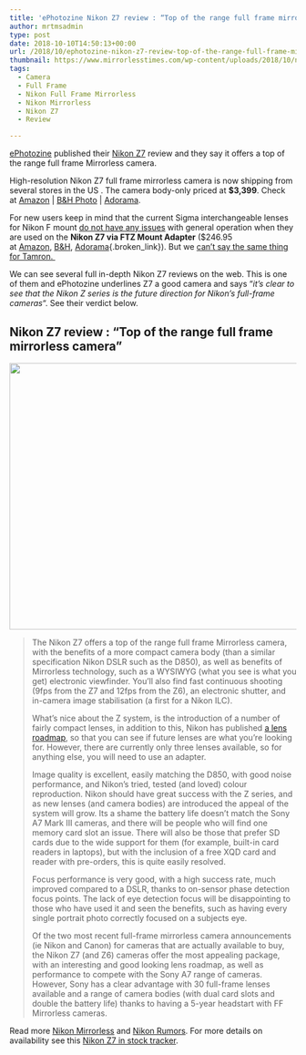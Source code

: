 ```yaml
---
title: 'ePhotozine Nikon Z7 review : “Top of the range full frame mirrorless camera”'
author: mrtmsadmin
type: post
date: 2018-10-10T14:50:13+00:00
url: /2018/10/ephotozine-nikon-z7-review-top-of-the-range-full-frame-mirrorless-camera/
thumbnail: https://www.mirrorlesstimes.com/wp-content/uploads/2018/10/nikon-z7-with-24-70mm-lens-now-in-stock.jpg
tags:
  - Camera
  - Full Frame
  - Nikon Full Frame Mirrorless
  - Nikon Mirrorless
  - Nikon Z7
  - Review

---
```

<a href="https://www.ephotozine.com/article/nikon-z7-review-32820" target="_blank" rel="noopener">ePhotozine</a> published their <a href="https://www.mirrorlesstimes.com/tags/nikon-z7/" target="_blank" rel="noopener">Nikon Z7</a> review and they say it offers a top of the range full frame Mirrorless camera.

High-resolution Nikon Z7 full frame mirrorless camera is now shipping from several stores in the US . The camera body-only priced at **$3,399**. Check at <a href="https://www.amazon.com/Nikon-FX-Format-Mirrorless-Camera-24-70mm/dp/B07GQT5743/?tag=daicamnew-20" target="_blank" rel="nofollow external noopener noreferrer" data-wpel-link="external" data-amzn-asin="B07GQT5743">Amazon</a> | <a href="https://www.bhphotovideo.com/c/search?InitialSearch=yes&N=0&Ntt=Nikon+Z7&Top+Nav-Search=&sts=ma&BI=20175&KBID=14249" target="_blank" rel="nofollow external noopener noreferrer" data-wpel-link="external">B&H Photo</a> | <a class="broken_link" href="https://adorama.evyy.net/c/63923/51926/1036?u=https%3A%2F%2Fwww.adorama.com%2Fl%2F%3Fsearchinfo%3DNikon%2BZ7" target="_blank" rel="nofollow external noopener noreferrer">Adorama</a>.

For new users keep in mind that the current Sigma interchangeable lenses for Nikon F mount <a href="https://www.dailycameranews.com/2018/09/confirmed-sigma-lenses-for-nikon-f-work-with-the-z7-via-ftz-adapter/" target="_blank" rel="noopener">do not have any issues</a> with general operation when they are used on the **Nikon Z7 via FTZ Mount Adapter** ($246.95 at <a href="https://www.amazon.com/Nikon-4185-Mount-Adapter-FTZ/dp/B07GPJ1ZR3/?tag=daicamnew-20" data-amzn-asin="B07GPJ1ZR3">Amazon</a>, [B&H][1], [Adorama][2]{.broken_link}). But we <a href="https://www.dailycameranews.com/2018/10/some-tamron-lenses-has-issues-with-the-nikon-z7-with-ftz/" target="_blank" rel="noopener">can&#8217;t say the same thing for Tamron. </a><!--more-->

We can see several full in-depth Nikon Z7 reviews on the web. This is one of them and ePhotozine underlines Z7 a good camera and says &#8220;_it&#8217;s clear to see that the Nikon Z series is the future direction for Nikon&#8217;s full-frame cameras_&#8220;. See their verdict below.

## Nikon Z7 review : &#8220;Top of the range full frame mirrorless camera&#8221;

[<img class="aligncenter size-full wp-image-2442" src="https://i2.wp.com/www.mirrorlesstimes.com/wp-content/uploads/2018/10/nikon-z7-review.jpg?resize=600%2C468&#038;ssl=1" alt="" width="600" height="468" srcset="https://i2.wp.com/www.mirrorlesstimes.com/wp-content/uploads/2018/10/nikon-z7-review.jpg?w=1000&ssl=1 1000w, https://i2.wp.com/www.mirrorlesstimes.com/wp-content/uploads/2018/10/nikon-z7-review.jpg?resize=385%2C300&ssl=1 385w, https://i2.wp.com/www.mirrorlesstimes.com/wp-content/uploads/2018/10/nikon-z7-review.jpg?resize=768%2C599&ssl=1 768w, https://i2.wp.com/www.mirrorlesstimes.com/wp-content/uploads/2018/10/nikon-z7-review.jpg?resize=970%2C757&ssl=1 970w" sizes="(max-width: 600px) 100vw, 600px" data-recalc-dims="1" />][3]

> The Nikon Z7 offers a top of the range full frame Mirrorless camera, with the benefits of a more compact camera body (than a similar specification Nikon DSLR such as the D850), as well as benefits of Mirrorless technology, such as a WYSIWYG (what you see is what you get) electronic viewfinder. You’ll also find fast continuous shooting (9fps from the Z7 and 12fps from the Z6), an electronic shutter, and in-camera image stabilisation (a first for a Nikon ILC).
> 
> What’s nice about the Z system, is the introduction of a number of fairly compact lenses, in addition to this, Nikon has published [a lens roadmap][4], so that you can see if future lenses are what you’re looking for. However, there are currently only three lenses available, so for anything else, you will need to use an adapter.
> 
> Image quality is excellent, easily matching the D850, with good noise performance, and Nikon’s tried, tested (and loved) colour reproduction. Nikon should have great success with the Z series, and as new lenses (and camera bodies) are introduced the appeal of the system will grow. Its a shame the battery life doesn’t match the Sony A7 Mark III cameras, and there will be people who will find one memory card slot an issue. There will also be those that prefer SD cards due to the wide support for them (for example, built-in card readers in laptops), but with the inclusion of a free XQD card and reader with pre-orders, this is quite easily resolved.
> 
> Focus performance is very good, with a high success rate, much improved compared to a DSLR, thanks to on-sensor phase detection focus points. The lack of eye detection focus will be disappointing to those who have used it and seen the benefits, such as having every single portrait photo correctly focused on a subjects eye.
> 
> Of the two most recent full-frame mirrorless camera announcements (ie Nikon and Canon) for cameras that are actually available to buy, the Nikon Z7 (and Z6) cameras offer the most appealing package, with an interesting and good looking lens roadmap, as well as performance to compete with the Sony A7 range of cameras. However, Sony has a clear advantage with 30 full-frame lenses available and a range of camera bodies (with dual card slots and double the battery life) thanks to having a 5-year headstart with FF Mirrorless cameras.

Read more [Nikon Mirrorless][5] and <a href="https://www.dailycameranews.com/tag/nikon-rumors/" target="_blank" rel="noopener">Nikon Rumors</a>. For more details on availability see this [Nikon Z7 in stock tracker][6].

 [1]: https://www.bhphotovideo.com/c/product/1431716-REG/nikon_4185_ftz_mount_adapter.html/BI/20175/KBID/14249/
 [2]: https://adorama.evyy.net/c/63923/51926/1036?u=https://www.adorama.com/nkzmaftz.html
 [3]: https://i2.wp.com/www.mirrorlesstimes.com/wp-content/uploads/2018/10/nikon-z7-review.jpg?ssl=1
 [4]: https://www.dailycameranews.com/2018/08/nikon-z-nikkor-lens-roadmap-for-2019-2020/
 [5]: https://www.mirrorlesstimes.com/tags/nikon-mirrorless/
 [6]: https://www.dailycameranews.com/2018/09/nikon-z7-in-stock-availability-tracker/